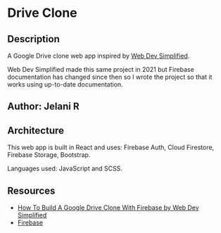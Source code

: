 # Drive Clone

## Description

A Google Drive clone web app inspired by [Web Dev Simplified](https://www.youtube.com/c/webdevsimplified).

Web Dev Simplified made this same project in 2021 but Firebase documentation has changed since then so I wrote the project so that it works using up-to-date documentation.

## Author: Jelani R

## Architecture

This web app is built in React and uses: Firebase Auth, Cloud Firestore, Firebase Storage, Bootstrap.

Languages used: JavaScript and SCSS.

## Resources

- [How To Build A Google Drive Clone With Firebase by Web Dev Simplified](https://www.youtube.com/watch?v=6XTRElVAZ9Y)
- [Firebase](https://firebase.google.com/docs/guides)
